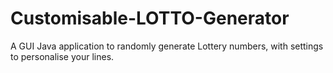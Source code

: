 # Customisable-LOTTO-Generator
A GUI Java application to randomly generate Lottery numbers, with settings to personalise your lines.
